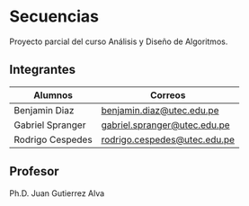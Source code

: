 # Secuencias

Proyecto parcial del curso Análisis y Diseño de Algoritmos.


## Integrantes

|     Alumnos     |               Correos         |
|-----------------|-------------------------------|
|Benjamin Diaz    |benjamin.diaz@utec.edu.pe      |
|Gabriel Spranger |gabriel.spranger@utec.edu.pe   |       
|Rodrigo Cespedes |rodrigo.cespedes@utec.edu.pe   |

## Profesor
Ph.D. Juan Gutierrez Alva
